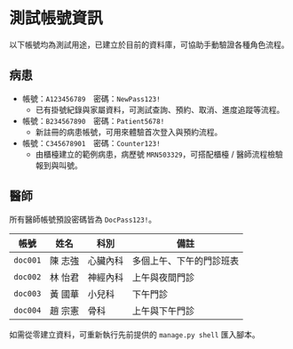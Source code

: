 # 測試帳號資訊

以下帳號均為測試用途，已建立於目前的資料庫，可協助手動驗證各種角色流程。

## 病患
- 帳號：`A123456789`　密碼：`NewPass123!`
  - 已有掛號紀錄與家屬資料，可測試查詢、預約、取消、進度追蹤等流程。
- 帳號：`B234567890`　密碼：`Patient5678!`
  - 新註冊的病患帳號，可用來體驗首次登入與預約流程。
- 帳號：`C345678901`　密碼：`Counter123!`
  - 由櫃檯建立的範例病患，病歷號 `MRN503329`，可搭配櫃檯 / 醫師流程檢驗報到與叫號。

## 醫師
所有醫師帳號預設密碼皆為 `DocPass123!`。

| 帳號 | 姓名 | 科別 | 備註 |
|------|------|------|------|
| `doc001` | 陳 志強 | 心臟內科 | 多個上午、下午的門診班表 |
| `doc002` | 林 怡君 | 神經內科 | 上午與夜間門診 |
| `doc003` | 黃 國華 | 小兒科 | 下午門診 |
| `doc004` | 趙 宗憲 | 骨科 | 上午與下午門診 |

如需從零建立資料，可重新執行先前提供的 `manage.py shell` 匯入腳本。
